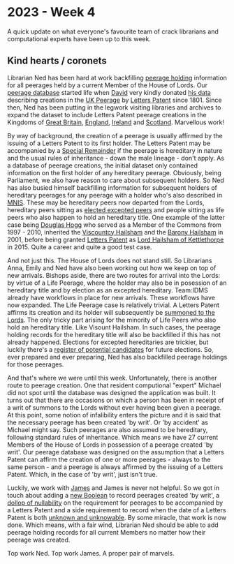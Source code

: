 # 2023 - Week 4

A quick update on what everyone's favourite team of crack librarians and computational experts have been up to this week.

## Kind hearts / coronets

Librarian Ned has been hard at work backfilling [peerage holding](https://ukparliament.github.io/ontologies/peerage/peerage-ontology#d4e112) information for all peerages held by a current Member of the House of Lords. Our [peerage database](https://peerages.historyofparliamentonline.org/) started life when [David](https://twitter.com/clerkly) very kindly donated [his data](http://www.peerages.info/) describing creations in the [UK Peerage](https://peerages.historyofparliamentonline.org/kingdoms/5/letters_patents) by [Letters Patent](https://ukparliament.github.io/ontologies/peerage/peerage-ontology#d4e179) since 1801. Since then, Ned has been putting in the legwork visiting libraries and archives to expand the dataset to include Letters Patent peerage creations in the Kingdoms of [Great Britain](https://peerages.historyofparliamentonline.org/kingdoms/4/letters_patents), [England](https://peerages.historyofparliamentonline.org/kingdoms/1/letters_patents), [Ireland](https://peerages.historyofparliamentonline.org/kingdoms/3/letters_patents) and [Scotland](https://peerages.historyofparliamentonline.org/kingdoms/2/letters_patents). Marvellous work!

By way of background, the creation of a peerage is usually affirmed by the issuing of a Letters Patent to its first holder. The Letters Patent may be accompanied by a [Special Remainder](https://ukparliament.github.io/ontologies/peerage/peerage-ontology#d4e101) if the peerage is hereditary in nature and the usual rules of inheritance - down the male lineage - don't apply. As a database of peerage creations, the initial dataset only contained information on the first holder of any hereditary peerage. Obviously, being Parliament, we also have reason to care about subsequent holders. So Ned has also busied himself backfilling information for subsequent holders of hereditary peerages for any peerage with a holder who's also described in [MNIS](https://data.parliament.uk/membersdataplatform/). These may be hereditary peers now departed from the Lords, hereditary peers sitting as [elected excepted peers](https://en.wikipedia.org/wiki/By-elections_to_the_House_of_Lords) and people sitting as life peers who also happen to hold an hereditary title. One example of the latter case being [Douglas Hogg](https://peerages.historyofparliamentonline.org/people/2837) who served as a Member of the Commons from 1997 - 2010, inherited the [Viscountcy Hailsham](https://peerages.historyofparliamentonline.org/peerages/963) and the [Barony Hailsham](https://peerages.historyofparliamentonline.org/peerages/943) in 2001, before being granted [Letters Patent](https://peerages.historyofparliamentonline.org/letters_patents/2966) as [Lord Hailsham of Kettlethorpe](https://peerages.historyofparliamentonline.org/peerages/2840) in 2015. Quite a career and quite a good test case.

And not just this. The House of Lords does not stand still. So Librarians Anna, Emily and Ned have also been working out how we keep on top of new arrivals. Bishops aside, there are two routes for arrival into the Lords: by virtue of a Life Peerage, where the holder may also be in posession of an hereditary title and by election as an excepted hereditary. Team:IDMS already have workflows in place for new arrivals. These workflows have now expanded. The Life Peerage case is relatively trivial. A Letters Patent affirms its creation and its holder will subsequently be [summoned to the Lords](https://www.parliament.uk/site-information/glossary/writ-of-summons/). The only tricky part arising for the minority of Life Peers who also hold an hereditary title. Like Visount Hailsham. In such cases, the peerage holding records for the hereditary title will also be backfilled if this has not already happened. Elections for excepted hereditaries are trickier, but luckily there's a [register of potential candidates](https://www.parliament.uk/business/publications/house-of-lords-publications/records-of-activities-and-membership/register-of-all-hereditary-peers/) for future elections. So, ever prepared and ever preparing, Ned has also backfilled peerage holdings for those peerages.

And that's where we were until this week. Unfortunately, there is another route to peerage creation. One that resident computional "expert" Michael did not spot until the database was designed the application was built. It turns out that there are occasions on which a person has been in receipt of a writ of summons to the Lords without ever having been given a peerage. At this point, some notion of infalibility enters the picture and it is said that the necessary peerage has been created 'by writ'. Or 'by accident' as Michael might say. Such peerages are also assumed to be hereditary, following standard rules of inheritance. Which means we have 27 current Members of the House of Lords in possession of a peerage created 'by writ'. Our peerage database was designed on the assumption that a Letters Patent can affirm the creation of one or more peerages - always to the same person - and a peerage is always affirmed by the issuing of a Letters Patent. Which, in the case of 'by writ', just isn't true.

Luckily, we work with [James](https://mastodon.me.uk/@jamesjefferies) and James is never not helpful. So we got in touch about adding a [new Boolean](https://ukparliament.github.io/ontologies/peerage/peerage-ontology#d4e867) to record peerages created 'by writ', a [dollop of nullability](https://ukparliament.github.io/ontologies/peerage/peerage-ontology#d4e443) on the requirement for peerages to be accompanied by a Letters Patent and a side requirement to record when the date of a Letters Patent is both [unknown and unknowable](https://ukparliament.github.io/ontologies/peerage/peerage-ontology#d4e776). By some miracle, that work is now done. Which means, with a fair wind, Librarian Ned should be able to add peerage holding records for all current Members no matter how their peerage was created.

Top work Ned. Top work James. A proper pair of marvels.

